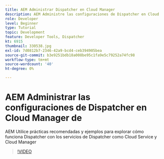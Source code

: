 ```yaml
---
title: AEM Administrar Dispatcher en Cloud Manager
description: AEM Administre las configuraciones de Dispatcher en Cloud Manager de la.
role: Developer
level: Beginner
type: Tutorial
topic: Development
feature: Developer Tools, Dispatcher
kt: 6915
thumbnail: 330538.jpg
exl-id: 7d0812b7-2346-42a9-bcd4-ceb394905bea
source-git-commit: b3e9251bdb18a008be95c1fa9e5c79252a74fc98
workflow-type: tm+mt
source-wordcount: '40'
ht-degree: 0%

---
```


# AEM Administrar las configuraciones de Dispatcher en Cloud Manager de

AEM Utilice prácticas recomendadas y ejemplos para explorar cómo funciona Dispatcher con los servicios de Dispatcher como Cloud Service y Cloud Manager

>[!VIDEO](https://video.tv.adobe.com/v/330538?quality=12&learn=on)
